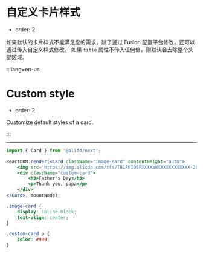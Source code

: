 # 自定义卡片样式

- order: 2

如果默认的卡片样式不能满足您的需求，除了通过 Fusion 配置平台修改，还可以通过传入自定义样式修改。
如果 `title` 属性不传入任何值，则默认会去除整个头部区域。

:::lang=en-us
# Custom style

- order: 2

Customize default styles of a card.

:::

---

````jsx
import { Card } from '@alifd/next';

ReactDOM.render(<Card className="image-card" contentHeight="auto">
    <img src="https://img.alicdn.com/tfs/TB1FNIOSFXXXXaWXXXXXXXXXXXX-260-188.png" alt="father day" />
    <div className="custom-card">
        <h3>Father's Day</h3>
        <p>Thank you, papa</p>
    </div>
</Card>, mountNode);
````

````css
.image-card {
    display: inline-block;
    text-align: center;
}

.custom-card p {
    color: #999;
}
````

